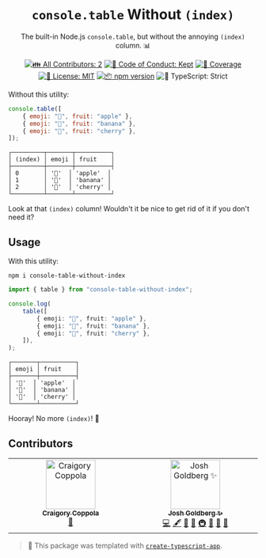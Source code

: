 <h1 align="center"><code>console.table</code> Without <code>(index)</code></h1>

<p align="center">The built-in Node.js <code>console.table</code>, but without the annoying <code>(index)</code> column. 📊</p>

<p align="center">
	<!-- prettier-ignore-start -->
	<!-- ALL-CONTRIBUTORS-BADGE:START - Do not remove or modify this section -->
	<a href="#contributors" target="_blank"><img alt="👪 All Contributors: 2" src="https://img.shields.io/badge/%F0%9F%91%AA_all_contributors-2-21bb42.svg" /></a>
<!-- ALL-CONTRIBUTORS-BADGE:END -->
	<!-- prettier-ignore-end -->
	<a href="https://github.com/JoshuaKGoldberg/console-table-without-index/blob/main/.github/CODE_OF_CONDUCT.md" target="_blank"><img alt="🤝 Code of Conduct: Kept" src="https://img.shields.io/badge/%F0%9F%A4%9D_code_of_conduct-kept-21bb42" /></a>
	<a href="https://codecov.io/gh/JoshuaKGoldberg/console-table-without-index" target="_blank"><img alt="🧪 Coverage" src="https://img.shields.io/codecov/c/github/JoshuaKGoldberg/console-table-without-index?label=%F0%9F%A7%AA%20coverage" /></a>
	<a href="https://github.com/JoshuaKGoldberg/console-table-without-index/blob/main/LICENSE.md" target="_blank"><img alt="📝 License: MIT" src="https://img.shields.io/badge/%F0%9F%93%9D_license-MIT-21bb42.svg"></a>
	<a href="http://npmjs.com/package/console-table-without-index"><img alt="📦 npm version" src="https://img.shields.io/npm/v/console-table-without-index?color=21bb42&label=%F0%9F%93%A6%20npm" /></a>
	<img alt="💪 TypeScript: Strict" src="https://img.shields.io/badge/%F0%9F%92%AA_typescript-strict-21bb42.svg" />
</p>

Without this utility:

```js
console.table([
	{ emoji: "🍏", fruit: "apple" },
	{ emoji: "🍌", fruit: "banana" },
	{ emoji: "🍒", fruit: "cherry" },
]);
```

```plaintext
┌─────────┬───────┬──────────┐
│ (index) │ emoji │ fruit    │
├─────────┼───────┼──────────┤
│ 0       │ '🍏'  │ 'apple'  │
│ 1       │ '🍌'  │ 'banana' │
│ 2       │ '🍒'  │ 'cherry' │
└─────────┴───────┴──────────┘
```

Look at that `(index)` column!
Wouldn't it be nice to get rid of it if you don't need it?

## Usage

With this utility:

```shell
npm i console-table-without-index
```

```ts
import { table } from "console-table-without-index";

console.log(
	table([
		{ emoji: "🍏", fruit: "apple" },
		{ emoji: "🍌", fruit: "banana" },
		{ emoji: "🍒", fruit: "cherry" },
	]),
);
```

```plaintext
┌───────┬──────────┐
│ emoji │ fruit    │
├───────┼──────────┤
│ '🍏'  │ 'apple'  │
│ '🍌'  │ 'banana' │
│ '🍒'  │ 'cherry' │
└───────┴──────────┘
```

Hooray!
No more `(index)`!
🙌

## Contributors

<!-- spellchecker: disable -->
<!-- ALL-CONTRIBUTORS-LIST:START - Do not remove or modify this section -->
<!-- prettier-ignore-start -->
<!-- markdownlint-disable -->
<table>
  <tbody>
    <tr>
      <td align="center" valign="top" width="14.28%"><a href="https://www.craigory.dev/"><img src="https://avatars.githubusercontent.com/u/6933928?v=4?s=100" width="100px;" alt="Craigory Coppola"/><br /><sub><b>Craigory Coppola</b></sub></a><br /><a href="#ideas-AgentEnder" title="Ideas, Planning, & Feedback">🤔</a></td>
      <td align="center" valign="top" width="14.28%"><a href="http://www.joshuakgoldberg.com/"><img src="https://avatars.githubusercontent.com/u/3335181?v=4?s=100" width="100px;" alt="Josh Goldberg ✨"/><br /><sub><b>Josh Goldberg ✨</b></sub></a><br /><a href="https://github.com/JoshuaKGoldberg/console-table-without-index/commits?author=JoshuaKGoldberg" title="Code">💻</a> <a href="#content-JoshuaKGoldberg" title="Content">🖋</a> <a href="https://github.com/JoshuaKGoldberg/console-table-without-index/commits?author=JoshuaKGoldberg" title="Documentation">📖</a> <a href="#ideas-JoshuaKGoldberg" title="Ideas, Planning, & Feedback">🤔</a> <a href="#infra-JoshuaKGoldberg" title="Infrastructure (Hosting, Build-Tools, etc)">🚇</a> <a href="#maintenance-JoshuaKGoldberg" title="Maintenance">🚧</a> <a href="#projectManagement-JoshuaKGoldberg" title="Project Management">📆</a> <a href="#tool-JoshuaKGoldberg" title="Tools">🔧</a></td>
    </tr>
  </tbody>
</table>

<!-- markdownlint-restore -->
<!-- prettier-ignore-end -->

<!-- ALL-CONTRIBUTORS-LIST:END -->
<!-- spellchecker: enable -->

<!-- You can remove this notice if you don't want it 🙂 no worries! -->

> 💙 This package was templated with [`create-typescript-app`](https://github.com/JoshuaKGoldberg/create-typescript-app).
